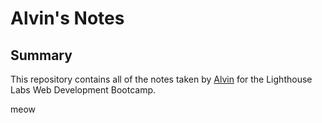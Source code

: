 # Alvin's Notes

## Summary

This repository contains all of the notes taken by [Alvin](https://github.com/Alvintol) for the Lighthouse Labs Web Development Bootcamp.



meow
